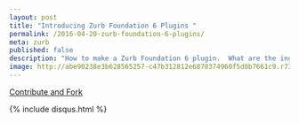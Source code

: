 ```yaml
---
layout: post
title: "Introducing Zurb Foundation 6 Plugins "
permalink: /2016-04-20-zurb-foundation-6-plugins/
meta: zurb
published: false
description: "How to make a Zurb Foundation 6 plugin.  What are the ingredients?"
image: http://abe90238e3b628565257-c47b312812e6878374960f5d0b7661c9.r73.cf1.rackcdn.com/zurb-plugin.jpg
---
```



<span class="fi-page-edit size-21"></span> <a href="{{ site.post_source_root }}2016-04-20-zurb-foundation-6-plugins.markdown" target="_blank">Contribute and Fork</a>

{% include disqus.html %}
